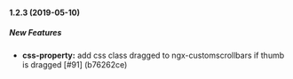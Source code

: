 #### 1.2.3 (2019-05-10)

##### New Features

* **css-property:**  add css class dragged to ngx-customscrollbars if thumb is dragged [#91] (b76262ce)

